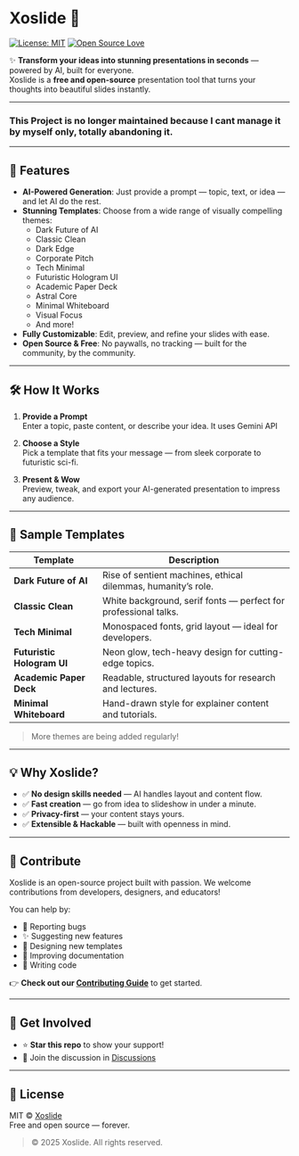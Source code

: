# Xoslide 🚀

[![License: MIT](https://img.shields.io/badge/License-MIT-blue.svg)](https://opensource.org/licenses/MIT)
[![Open Source Love](https://badges.frapsoft.com/os/v1/open-source.svg?v=103)](https://github.com/your-username/xoslide)

✨ **Transform your ideas into stunning presentations in seconds** — powered by AI, built for everyone.  
Xoslide is a **free and open-source** presentation tool that turns your thoughts into beautiful slides instantly.


---

### This Project is no longer maintained because I cant manage it by myself only, totally abandoning it.

---

## 🌟 Features

- **AI-Powered Generation**: Just provide a prompt — topic, text, or idea — and let AI do the rest.
- **Stunning Templates**: Choose from a wide range of visually compelling themes:
  - Dark Future of AI
  - Classic Clean
  - Dark Edge
  - Corporate Pitch
  - Tech Minimal
  - Futuristic Hologram UI
  - Academic Paper Deck
  - Astral Core
  - Minimal Whiteboard
  - Visual Focus
  - And more!
- **Fully Customizable**: Edit, preview, and refine your slides with ease.
- **Open Source & Free**: No paywalls, no tracking — built for the community, by the community.

---

## 🛠 How It Works

1. **Provide a Prompt**  
   Enter a topic, paste content, or describe your idea. It uses Gemini API

2. **Choose a Style**  
   Pick a template that fits your message — from sleek corporate to futuristic sci-fi.

3. **Present & Wow**  
   Preview, tweak, and export your AI-generated presentation to impress any audience.

---

## 🎨 Sample Templates

| Template | Description |
|--------|-------------|
| **Dark Future of AI** | Rise of sentient machines, ethical dilemmas, humanity’s role. |
| **Classic Clean** | White background, serif fonts — perfect for professional talks. |
| **Tech Minimal** | Monospaced fonts, grid layout — ideal for developers. |
| **Futuristic Hologram UI** | Neon glow, tech-heavy design for cutting-edge topics. |
| **Academic Paper Deck** | Readable, structured layouts for research and lectures. |
| **Minimal Whiteboard** | Hand-drawn style for explainer content and tutorials. |

> More themes are being added regularly!

---

## 💡 Why Xoslide?

- ✅ **No design skills needed** — AI handles layout and content flow.
- ✅ **Fast creation** — go from idea to slideshow in under a minute.
- ✅ **Privacy-first** — your content stays yours.
- ✅ **Extensible & Hackable** — built with openness in mind.

---

## 🤝 Contribute

Xoslide is an open-source project built with passion. We welcome contributions from developers, designers, and educators!

You can help by:
- 🐛 Reporting bugs
- ✨ Suggesting new features
- 🎨 Designing new templates
- 📜 Improving documentation
- 🔧 Writing code

👉 **Check out our [Contributing Guide](CONTRIBUTING.md)** to get started.

---

## 🚀 Get Involved

- ⭐ **Star this repo** to show your support!
- 💬 Join the discussion in [Discussions](https://github.com/your-username/xoslide/discussions)

---

## 📄 License

MIT © [Xoslide](https://github.com/mutmainx/xoslide)  
Free and open source — forever.

> © 2025 Xoslide. All rights reserved.

